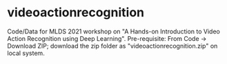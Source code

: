 # videoactionrecognition
Code/Data for MLDS 2021 workshop on "A Hands-on Introduction to Video Action Recognition using Deep Learning".
Pre-requisite: From Code -> Download ZIP; download the zip folder as "videoactionrecognition.zip" on local system.




